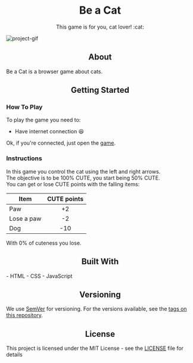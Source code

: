 <h1 align="center">Be a Cat</h1>   
  
<p align="center">This game is for you, cat lover! :cat:</p>   

<!-- BADGES -->

<!-- IMAGEM -->
![project-gif](https://github.com/EricMGS/BeACat/blob/master/screenshot.gif)  
   
   
<h2 align="center">About</h2>
Be a Cat is a browser game about cats.  

<h2 align="center">Getting Started</h2>
   
### How To Play 
To play the game you need to:  
- Have internet connection :laughing:  
  
Ok, if you're connected, just open the [game](https://ericmgs.github.io/BeACat/).  

### Instructions
In this game you control the cat using the left and right arrows.  
The objective is to be 100% CUTE, you start being 50% CUTE.  
You can get or lose CUTE points with the falling items:

|   Item   |  CUTE points  |
|----------|:-------------:|
|    Paw   |       +2      |
|Lose a paw|       -2      |
|   Dog    |      -10      |   
   
With 0% of cuteness you lose.  


<h2 align="center">Built With</h2>
- HTML  
- CSS  
- JavaScript  

<h2 align="center">Versioning</h2>

We use [SemVer](http://semver.org/) for versioning. For the versions available, see the [tags on this repository](https://github.com/EricMGS/BeACat/tags). 

<h2 align="center">License</h2>

This project is licensed under the MIT License - see the [LICENSE](https://github.com/EricMGS/BeACat/blob/master/LICENSE) file for details
